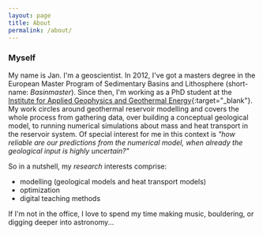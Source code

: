 ```yaml
---
layout: page
title: About
permalink: /about/
---
```


### Myself
My name is Jan. I'm a geoscientist. In 2012, I've got a masters degree in the European Master Program of Sedimentary Basins and Lithosphere (short-name: _Basinmaster_). Since then, I'm working as a PhD student at the [Institute for Applied Geophysics and Geothermal Energy](https://www.eonerc.rwth-aachen.de/gge){:target="_blank"}.   
My work circles around geothermal reservoir modelling and covers the whole process from gathering data, over building a conceptual geological model, to running numerical simulations about mass and heat transport in the reservoir system.
Of special interest for me in this context is _"how reliable are our predictions from the numerical model, when already the geological input is highly uncertain?"_

So in a nutshell, my _research_ interests comprise:  

* modelling (geological models and heat transport models)    
* optimization    
* digital teaching methods    

If I'm not in the office, I love to spend my time making music, bouldering, or digging deeper into astronomy...

